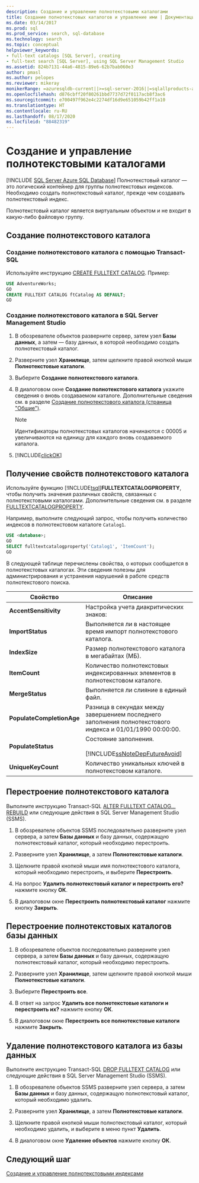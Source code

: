 ```yaml
---
description: Создание и управление полнотекстовыми каталогами
title: Создание полнотекстовых каталогов и управление ими | Документация Майкрософт
ms.date: 03/14/2017
ms.prod: sql
ms.prod_service: search, sql-database
ms.technology: search
ms.topic: conceptual
helpviewer_keywords:
- full-text catalogs [SQL Server], creating
- full-text search [SQL Server], using SQL Server Management Studio
ms.assetid: 824b7131-44a6-4815-89e6-62b7bab060e3
author: pmasl
ms.author: pelopes
ms.reviewer: mikeray
monikerRange: =azuresqldb-current||>=sql-server-2016||=sqlallproducts-allversions||>=sql-server-linux-2017||=azuresqldb-mi-current
ms.openlocfilehash: d876cbff20f80261bbd7737d72f0117acb8f3ac6
ms.sourcegitcommit: e700497f962e4c2274df16d9e651059b42ff1a10
ms.translationtype: HT
ms.contentlocale: ru-RU
ms.lasthandoff: 08/17/2020
ms.locfileid: "88482319"
---
```

# <a name="create-and-manage-full-text-catalogs"></a>Создание и управление полнотекстовыми каталогами
[!INCLUDE [SQL Server Azure SQL Database](../../includes/applies-to-version/sql-asdb.md)]
Полнотекстовый каталог — это логический контейнер для группы полнотекстовых индексов. Необходимо создать полнотекстовый каталог, прежде чем создавать полнотекстовый индекс.

Полнотекстовый каталог является виртуальным объектом и не входит в какую-либо файловую группу.
  
##  <a name="create-a-full-text-catalog"></a><a name="creating"></a> Создание полнотекстового каталога  

### <a name="create-a-full-text-catalog-with-transact-sql"></a>Создание полнотекстового каталога с помощью Transact-SQL
Используйте инструкцию [CREATE FULLTEXT CATALOG](../../t-sql/statements/create-fulltext-catalog-transact-sql.md). Пример:

```sql 
USE AdventureWorks;  
GO  
CREATE FULLTEXT CATALOG ftCatalog AS DEFAULT;  
GO  
``` 

### <a name="create-a-full-text-catalog-with-management-studio"></a>Создание полнотекстового каталога в SQL Server Management Studio
1.  В обозревателе объектов разверните сервер, затем узел **Базы данных**, а затем — базу данных, в которой необходимо создать полнотекстовый каталог.  
  
2.  Разверните узел **Хранилище**, затем щелкните правой кнопкой мыши **Полнотекстовые каталоги**.  
  
3.  Выберите **Создание полнотекстового каталога**.  
  
4.  В диалоговом окне **Создание полнотекстового каталога** укажите сведения о вновь создаваемом каталоге. Дополнительные сведения см. в разделе [Создание полнотекстового каталога (страница "Общие")](https://docs.microsoft.com/sql/t-sql/statements/create-fulltext-catalog-transact-sql).  
  
    > [!NOTE]  
    >  Идентификаторы полнотекстовых каталогов начинаются с 00005 и увеличиваются на единицу для каждого вновь создаваемого каталога.  
  
5.  [!INCLUDE[clickOK](../../includes/clickok-md.md)]  

##  <a name="get-the-properties-of-a-full-text-catalog"></a><a name="props"></a> Получение свойств полнотекстового каталога  
Используйте функцию [!INCLUDE[tsql](../../includes/tsql-md.md)]**FULLTEXTCATALOGPROPERTY**, чтобы получить значения различных свойств, связанных с полнотекстовыми каталогами. Дополнительные сведения см. в разделе [FULLTEXTCATALOGPROPERTY](../../t-sql/functions/fulltextcatalogproperty-transact-sql.md).

Например, выполните следующий запрос, чтобы получить количество индексов в полнотекстовом каталоге `Catalog1`.

```sql 
USE <database>;  
GO  
SELECT fulltextcatalogproperty('Catalog1', 'ItemCount');  
GO  
```  
  
В следующей таблице перечислены свойства, о которых сообщается в полнотекстовых каталогах. Эти сведения полезны для администрирования и устранения нарушений в работе средств полнотекстового поиска. 
  
|Свойство|Описание|  
|--------------|-----------------|  
|**AccentSensitivity**|Настройка учета диакритических знаков:|
|**ImportStatus**|Выполняется ли в настоящее время импорт полнотекстового каталога.|  
|**IndexSize**|Размер полнотекстового каталога в мегабайтах (МБ).| 
|**ItemCount**|Количество полнотекстовых индексированных элементов в полнотекстовом каталоге.|  
|**MergeStatus**|Выполняется ли слияние в единый файл.| 
|**PopulateCompletionAge**|Разница в секундах между завершением последнего заполнения полнотекстового индекса и 01/01/1990 00:00:00.| 
|**PopulateStatus**|Состояние заполнения.<br /><br /> [!INCLUDE[ssNoteDepFutureAvoid](../../includes/ssnotedepfutureavoid-md.md)]|  
|**UniqueKeyCount**|Количество уникальных ключей в полнотекстовом каталоге.| 

##  <a name="rebuild-a-full-text-catalog"></a><a name="rebuildone"></a> Перестроение полнотекстового каталога  

Выполните инструкцию Transact-SQL [ALTER FULLTEXT CATALOG... REBUILD](
../../t-sql/statements/alter-fulltext-catalog-transact-sql.md) или следующие действия в SQL Server Management Studio (SSMS).

1.  В обозревателе объектов SSMS последовательно разверните узел сервера, а затем **Базы данных** и базу данных, содержащую полнотекстовый каталог, который необходимо перестроить.  
  
2.  Разверните узел **Хранилище**, а затем **Полнотекстовые каталоги**.  
  
3.  Щелкните правой кнопкой мыши имя полнотекстового каталога, который необходимо перестроить, и выберите **Перестроить**.  
  
4.  На вопрос **Удалить полнотекстовый каталог и перестроить его?** нажмите кнопку **ОК**.  
  
5.  В диалоговом окне **Перестроить полнотекстовый каталог** нажмите кнопку **Закрыть**.  
   
##  <a name="rebuild-all-full-text-catalogs-for-a-database"></a><a name="rebuildall"></a> Перестроение полнотекстовых каталогов базы данных  

1.  В обозревателе объектов последовательно разверните узел сервера, а затем **Базы данных** и базу данных, содержащую полнотекстовый каталог, который необходимо перестроить.  
  
2.  Разверните узел **Хранилище**, затем щелкните правой кнопкой мыши **Полнотекстовые каталоги**.  
  
3.  Выберите **Перестроить все**.  
  
4.  В ответ на запрос **Удалить все полнотекстовые каталоги и перестроить их?** нажмите кнопку **ОК**.  
  
5.  В диалоговом окне **Перестроить все полнотекстовые каталоги** нажмите **Закрыть**.  
  
  
  
##  <a name="remove-a-full-text-catalog-from-a-database"></a><a name="removing"></a> Удаление полнотекстового каталога из базы данных  

Выполните инструкцию Transact-SQL [DROP FULLTEXT CATALOG](
../../t-sql/statements/drop-fulltext-catalog-transact-sql.md) или следующие действия в SQL Server Management Studio (SSMS).

1.  В обозревателе объектов SSMS разверните узел сервера, а затем **Базы данных** и базу данных, содержащую полнотекстовый каталог, который необходимо удалить.  
  
2.  Разверните узел **Хранилище**, а затем **Полнотекстовые каталоги**.  
  
3.  Щелкните правой кнопкой мыши полнотекстовый каталог, который необходимо удалить, и выберите в меню пункт **Удалить**.  
  
4.  В диалоговом окне **Удаление объектов** нажмите кнопку **ОК**.  

## <a name="next-step"></a>Следующий шаг
[Создание и управление полнотекстовыми индексами](../../relational-databases/search/create-and-manage-full-text-indexes.md)
